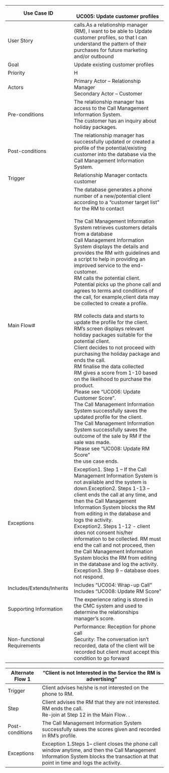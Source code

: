 | Use Case ID                 	| <br>UC005: Update customer profiles                                                                                                                                                                                                                                                                                                                                                                                                                                                                                                                                                                                                                                                                                                                                                                                                                                                                                                                                                                                                                                                                                                                                                                                                                                                            	|
|-----------------------------	|------------------------------------------------------------------------------------------------------------------------------------------------------------------------------------------------------------------------------------------------------------------------------------------------------------------------------------------------------------------------------------------------------------------------------------------------------------------------------------------------------------------------------------------------------------------------------------------------------------------------------------------------------------------------------------------------------------------------------------------------------------------------------------------------------------------------------------------------------------------------------------------------------------------------------------------------------------------------------------------------------------------------------------------------------------------------------------------------------------------------------------------------------------------------------------------------------------------------------------------------------------------------------------------------	|
| User Story                  	|  calls.As a relationship manager (RM), I want to be able to Update customer profiles, so that I can understand the pattern of their purchases for future marketing and/or outbound                                                                                                                                                                                                                                                                                                                                                                                                                                                                                                                                                                                                                                                                                                                                                                                                                                                                                                                                                                                                                                                                                                             	|
| Goal                        	| Update existing customer profiles                                                                                                                                                                                                                                                                                                                                                                                                                                                                                                                                                                                                                                                                                                                                                                                                                                                                                                                                                                                                                                                                                                                                                                                                                                                              	|
| Priority                    	| H                                                                                                                                                                                                                                                                                                                                                                                                                                                                                                                                                                                                                                                                                                                                                                                                                                                                                                                                                                                                                                                                                                                                                                                                                                                                                              	|
| Actors                      	| Primary Actor – Relationship Manager<br>Secondary Actor – Customer                                                                                                                                                                                                                                                                                                                                                                                                                                                                                                                                                                                                                                                                                                                                                                                                                                                                                                                                                                                                                                                                                                                                                                                                                             	|
| Pre-conditions              	| The relationship manager has access to the Call Management Information System. <br>The customer has an inquiry about holiday packages.                                                                                                                                                                                                                                                                                                                                                                                                                                                                                                                                                                                                                                                                                                                                                                                                                                                                                                                                                                                                                                                                                                                                                         	|
| Post-conditions             	| The relationship manager has successfully updated or created a profile of the potential/existing customer into the database via the Call Management Information System.                                                                                                                                                                                                                                                                                                                                                                                                                                                                                                                                                                                                                                                                                                                                                                                                                                                                                                                                                                                                                                                                                                                        	|
| Trigger                     	| Relationship Manager contacts customer                                                                                                                                                                                                                                                                                                                                                                                                                                                                                                                                                                                                                                                                                                                                                                                                                                                                                                                                                                                                                                                                                                                                                                                                                                                         	|
| Main Flow#                  	| The database generates a phone number of a new/potential client according to a “customer target list” for the RM to contact<br><br>The Call Management Information System retrieves customers details from a database<br>Call Management Information System displays the details and provides the RM with guidelines and a script to help in providing an improved service to the end-customer.<br>RM calls the potential client.  <br>Potential picks up the phone call and agrees to terms and conditions of the call, for example,client data may be collected to create a profile. <br><br>RM collects data and starts to update the profile for the client.<br>RM’s screen displays relevant holiday packages suitable for the potential client. <br>Client decides to not proceed with purchasing the holiday package and ends the call.<br>RM finalise the data collected<br>RM gives a score from 1-10 based on the likelihood to purchase the product.<br>Please see “UC006: Update Customer Score”.<br>The Call Management Information System successfully saves the updated profile for the client. <br>The Call Management Information System successfully saves the outcome of the sale by RM if the sale was made. <br>Please see “UC008: Update RM Score”<br>the use case ends. 	|
| Exceptions                  	| Exception1. Step 1 – If the Call Management Information System is not available and the system is down.Exception2. Steps 1-13 – client ends the call at any time, and then the Call Management Information System blocks the RM from editing in the database and logs the activity.<br>Exception2. Steps 1-12 - client does not consent his/her information to be collected. RM must end the call and not proceed, then the Call Management Information System blocks the RM from editing in the database and log the activity.<br>Exception3. Step 9 – database does not respond.                                                                                                                                                                                                                                                                                                                                                                                                                                                                                                                                                                                                                                                                                                             	|
| Includes/Extends/Inherits   	| Includes “UC004: Wrap-up Call”<br>Includes “UC008: Update RM Score”                                                                                                                                                                                                                                                                                                                                                                                                                                                                                                                                                                                                                                                                                                                                                                                                                                                                                                                                                                                                                                                                                                                                                                                                                            	|
| Supporting Information      	| The experience rating is stored in the CMC system and used to determine the relationships manager’s score.                                                                                                                                                                                                                                                                                                                                                                                                                                                                                                                                                                                                                                                                                                                                                                                                                                                                                                                                                                                                                                                                                                                                                                                     	|
| Non-functional Requirements 	| Performance: Reception for phone call<br>Security: The conversation isn’t recorded, data of the client will be recorded but client must accept this condition to go forward                                                                                                                                                                                                                                                                                                                                                                                                                                                                                                                                                                                                                                                                                                                                                                                                                                                                                                                                                                                                                                                                                                                    	|

| Alternate Flow 1 	| “Client is not Interested in the Service the RM is advertising”                                                                                                                       	|
|------------------	|---------------------------------------------------------------------------------------------------------------------------------------------------------------------------------------	|
| Trigger          	| Client advises he/she is not interested on the phone to RM.                                                                                                                           	|
| Step             	| Client advises the RM that they are not interested.<br>RM ends the call.  <br>Re-join at Step 12 in the Main Flow.   .                                                                	|
| Post-conditions  	| The Call Management Information System successfully saves the scores given and recorded in RM’s profile.                                                                              	|
| Exceptions       	| Exception 1.Steps 1– client closes the phone call window anytime, and then the Call Management Information System blocks the transaction at that point in time and logs the activity. 	|